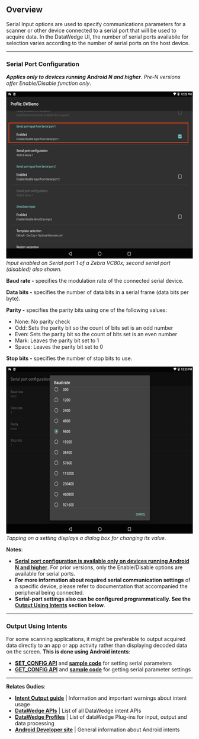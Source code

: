 <h2 id="overview">Overview</h2>
<p>Serial Input options are used to specify communications parameters for a scanner or other device connected to a serial port that will be used to acquire data. In the DataWedge UI, the number of serial ports availabile for selection varies according to the number of serial ports on the host device.</p>
<!-- 2/28/18- Removed per eng. 
**Note: DataWedge provides audio and other feedback to alert the user of scanning results and barcode type. See the [Scanner Parameters](#scanparams) section for more information**. 
 -->
<hr />
<h3 id="serialportconfiguration">Serial Port Configuration</h3>
<p><strong><em>Applies only to devices running Android N and higher</em></strong>. <em>Pre-N versions offer Enable/Disable function only</em>.</p>
<p><img style="height:450px" src="DW_serial_02.png"/>
<em>Input enabled on Serial port 1 of a Zebra VC80x; second serial port (disabled) also shown.</em>
<br></p>
<p><strong>Baud rate -</strong> specifies the modulation rate of the connected serial device. </p>
<p><strong>Data bits -</strong> specifies the number of data bits in a serial frame (data bits per byte). </p>
<p><strong>Parity -</strong> specifies the parity bits using one of the following values: </p>
<ul>
<li>None: No parity check</li>
<li>Odd: Sets the parity bit so the count of bits set is an odd number</li>
<li>Even: Sets the parity bit so the count of bits set is an even number</li>
<li>Mark: Leaves the parity bit set to 1</li>
<li>Space: Leaves the parity bit set to 0</li>
</ul>
<p><strong>Stop bits -</strong> specifies the number of stop bits to use.  </p>
<p><img style="height:450px" src="DW_serial_04.png"/>
<em>Tapping on a setting displays a dialog box for changing its value.</em>
<br></p>
<p><strong>Notes</strong>: </p>
<ul>
<li><strong><u>Serial port configuration is available only on devices running Android N and higher</u></strong>. For prior versions, only the Enable/Disable options are available for serial ports.</li>
<li><strong>For more information about required serial communication settings</strong> of a specific device, please refer to documentation that accompanied the peripheral being connected. </li>
<li><strong>Serial-port settings also can be configured programmatically. See the <a href="#outputusingintents">Output Using Intents</a> section below</strong>. </li>
</ul>
<hr />
<h3 id="outputusingintents">Output Using Intents</h3>
<p>For some scanning applications, it might be preferable to output acquired data directly to an app or app activity rather than displaying decoded data on the screen. <strong>This is done using Android intents</strong>:</p>
<ul>
<li><strong><a href="../../api/setconfig">SET_CONFIG API</a></strong> and <strong><a href="../../api/setconfig/#setserialinputconfiguration">sample code</a></strong> for setting serial parameters</li>
<li><strong><a href="../../api/getconfig">GET_CONFIG API</a></strong> and <strong><a href="../../api/getconfig/#getserialinputconfig">sample code</a></strong> for getting serial parameter settings</li>
</ul>
<hr />
<p><strong>Relates Gudies</strong>:</p>
<ul>
<li><strong><a href="../../output/intent">Intent Output guide</a></strong> | Information and important warnings about intent usage</li>
<li><strong><a href="../../api">DataWedge APIs</a></strong> | List of all DataWedge intent APIs</li>
<li><strong><a href="../../profiles">DataWedge Profiles</a></strong> | List of dataWedge Plug-ins for input, output and data processing</li>
<li><strong><a href="https://developer.android.com/guide/components/intents-filters.html">Android Developer site</a></strong> | General information about Android intents </li>
</ul>
